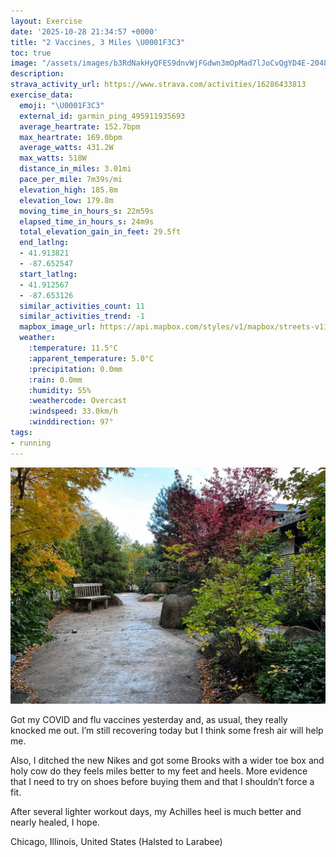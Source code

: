 ```yaml
---
layout: Exercise
date: '2025-10-28 21:34:57 +0000'
title: "2 Vaccines, 3 Miles \U0001F3C3"
toc: true
image: "/assets/images/b3RdNakHyQFES9dnvWjFGdwn3mOpMad7lJoCvQgYD4E-2048x1536.jpg.jpeg"
description:
strava_activity_url: https://www.strava.com/activities/16286433813
exercise_data:
  emoji: "\U0001F3C3"
  external_id: garmin_ping_495911935693
  average_heartrate: 152.7bpm
  max_heartrate: 169.0bpm
  average_watts: 431.2W
  max_watts: 518W
  distance_in_miles: 3.01mi
  pace_per_mile: 7m39s/mi
  elevation_high: 185.8m
  elevation_low: 179.8m
  moving_time_in_hours_s: 22m59s
  elapsed_time_in_hours_s: 24m9s
  total_elevation_gain_in_feet: 29.5ft
  end_latlng:
  - 41.913821
  - -87.652547
  start_latlng:
  - 41.912567
  - -87.653126
  similar_activities_count: 11
  similar_activities_trend: -1
  mapbox_image_url: https://api.mapbox.com/styles/v1/mapbox/streets-v11/static/path-5+787af2-1.0(ghy~Fdl~uOF%7B%40C%5DAqDGyA%3FsDEy%40JeBAkBEs%40BuAGmA%40WAiBBiBI_D%3FwBBo%40AIC%3FWD%7DAFKEAEKyDBcB%3Fc%40GoAGs%40%40a%40C_%40CiBBsBMkAA_BEs%40%40%7DCC%7BA%40uAIwAD%7D%40%3FcAGuCFk%40Bs%40GqA%3F%5DMw%40Jg%40Bo%40Fi%40Cy%40Kq%40EKOEm%40BQF%7B%40h%40QD%5B%3Fm%40Ho%40Pm%40ZQDEAUWWBEASUIAi%40Zc%40d%40a%40DQEgACWDIL%5DRe%40FMFGJK%60%40IHSFc%40CQIWSKU%40QFMf%40URUR%5BBCDBZVJBb%40K%5C%40NCZs%40~Aw%40FK%40MKe%40EcAFiAE_%40%40EDEj%40Qj%40%40TH%60AQJ%40DBXlALz%40%3FPKn%40%3FZf%40f%40FJBv%40NNJRJh%40%5C%60ANdANt%40Nh%40Hf%40Nb%40LZJDPA%5CI%60%40CZDBBDLA%7CGJ~DAfBF%60ACdADx%40A~%40Dh%40Ex%40BNN%60%40D%60%40%3FhBAv%40%40VC%7C%40%40dBGr%40BF%40XAhBHhCDZhBAFD%40FCpADhAD%5CEbBDzGCp%40%3FZHdAEzBDn%40%40bBDv%40EfA%3FbBA%5EBx%40At%40%40V),pin-s-s+e5b22e(-87.65139,41.9138),pin-s-f+89ae00(-87.65063,41.91386000000006)/auto/800x800?access_token=pk.eyJ1Ijoiam9zaGJlY2ttYW4iLCJhIjoiY205eWR2aDd1MWZ6djJrbXc4a3M0bWZleiJ9.XiG9OWkNcZk2QzjJbxLB4A
  weather:
    :temperature: 11.5°C
    :apparent_temperature: 5.0°C
    :precipitation: 0.0mm
    :rain: 0.0mm
    :humidity: 55%
    :weathercode: Overcast
    :windspeed: 33.0km/h
    :winddirection: 97°
tags:
- running
---
```


![2 Vaccines, 3 Miles](/assets/images/b3RdNakHyQFES9dnvWjFGdwn3mOpMad7lJoCvQgYD4E-2048x1536.jpg.jpeg)

Got my COVID and flu vaccines yesterday and, as usual, they really knocked me out. I’m still recovering today but I think some fresh air will help me. 

Also, I ditched the new Nikes and got some Brooks with a wider toe box and holy cow do they feels miles better to my feet and heels. More evidence that I need to try on shoes before buying them and that I shouldn’t force a fit. 

After several lighter workout days, my Achilles heel is much better and nearly healed, I hope.

Chicago, Illinois, United States (Halsted to Larabee)
